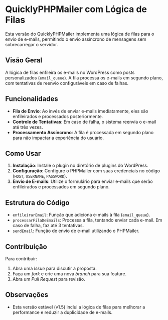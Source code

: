 # QuicklyPHPMailer com Lógica de Filas

Esta versão do QuicklyPHPMailer implementa uma lógica de filas para o envio de e-mails, permitindo o envio assíncrono de mensagens sem sobrecarregar o servidor.

## Visão Geral

A lógica de filas enfileira os e-mails no WordPress como posts personalizados (`email_queue`). A fila processa os e-mails em segundo plano, com tentativas de reenvio configuráveis em caso de falhas.

## Funcionalidades

- **Fila de Envio**: Ao invés de enviar e-mails imediatamente, eles são enfileirados e processados posteriormente.
- **Controle de Tentativas**: Em caso de falha, o sistema reenvia o e-mail até três vezes.
- **Processamento Assíncrono**: A fila é processada em segundo plano para não impactar a experiência do usuário.

## Como Usar

1. **Instalação**: Instale o plugin no diretório de plugins do WordPress.
2. **Configuração**: Configure o PHPMailer com suas credenciais no código (`HOST`, `USERNAME`, `PASSWORD`).
3. **Envio de E-mails**: Utilize o formulário para enviar e-mails que serão enfileirados e processados em segundo plano.

## Estrutura do Código

- `enfileirarEmail`: Função que adiciona e-mails à fila (`email_queue`).
- `processarFilaDeEmails`: Processa a fila, tentando enviar cada e-mail. Em caso de falha, faz até 3 tentativas.
- `sendEmail`: Função de envio de e-mail utilizando o PHPMailer.

## Contribuição

Para contribuir:

1. Abra uma _Issue_ para discutir a proposta.
2. Faça um _fork_ e crie uma nova _branch_ para sua feature.
3. Abra um _Pull Request_ para revisão.

## Observações

- Esta versão estável (v1.5) inclui a lógica de filas para melhorar a performance e reduzir a duplicidade de e-mails.
